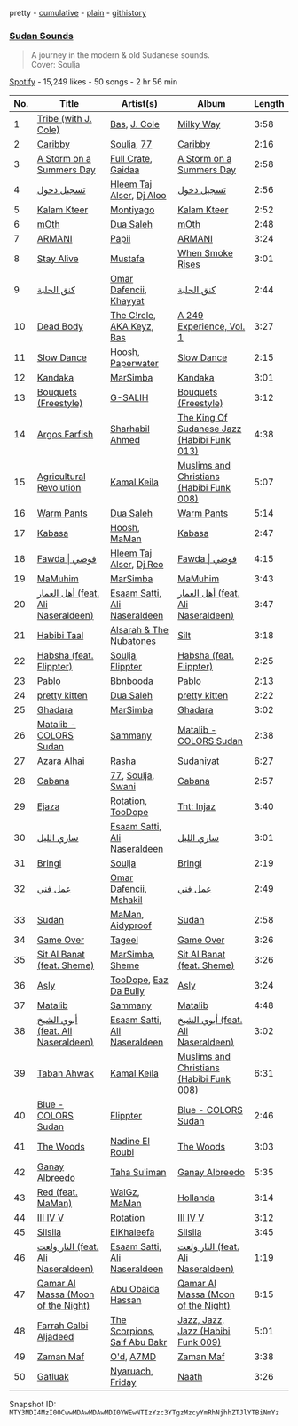 pretty - [cumulative](/playlists/cumulative/37i9dQZF1DX15iTqq2X8NE.md) - [plain](/playlists/plain/37i9dQZF1DX15iTqq2X8NE) - [githistory](https://github.githistory.xyz/mackorone/spotify-playlist-archive/blob/main/playlists/plain/37i9dQZF1DX15iTqq2X8NE)

### [Sudan Sounds](https://open.spotify.com/playlist/37i9dQZF1DX15iTqq2X8NE)

> A journey in the modern & old Sudanese sounds.<br/>Cover: Soulja

[Spotify](https://open.spotify.com/user/spotify) - 15,249 likes - 50 songs - 2 hr 56 min

| No. | Title | Artist(s) | Album | Length |
|---|---|---|---|---|
| 1 | [Tribe \(with J\. Cole\)](https://open.spotify.com/track/0YAQnYt2oB8OdoaeqnHyTI) | [Bas](https://open.spotify.com/artist/70gP6Ry4Uo0Yx6uzPIdaiJ), [J\. Cole](https://open.spotify.com/artist/6l3HvQ5sa6mXTsMTB19rO5) | [Milky Way](https://open.spotify.com/album/6sDQacCej53Q43vZF9PJ8i) | 3:58 |
| 2 | [Caribby](https://open.spotify.com/track/7L2S4kdbsp2NzM3Q3OjyKi) | [Soulja](https://open.spotify.com/artist/4LmdLhcTV6FR8omNKEOtuN), [77](https://open.spotify.com/artist/2yOrzp26sCzukpaG23nI9U) | [Caribby](https://open.spotify.com/album/3IRiPrTMPVGt8QkIr2fOy6) | 2:16 |
| 3 | [A Storm on a Summers Day](https://open.spotify.com/track/4svk9KGtIVSEoeG2VjIUSy) | [Full Crate](https://open.spotify.com/artist/0JeTRYMH7FoBiMcLXg1n8g), [Gaidaa](https://open.spotify.com/artist/5aLDWFw5qUmTWnEuevuhYG) | [A Storm on a Summers Day](https://open.spotify.com/album/1iSG24ckIXnhCjIWcVJZYY) | 2:58 |
| 4 | [تسجيل دخول](https://open.spotify.com/track/6d3kzCWQESvrsDJkItIMzS) | [Hleem Taj Alser](https://open.spotify.com/artist/1taUz5RunniiDh3pyqXBKN), [Dj Aloo](https://open.spotify.com/artist/6IxTrmFoKAlamtTxTKUzkH) | [تسجيل دخول](https://open.spotify.com/album/0tAkfOwyGCWjR2iLrhbVHI) | 2:56 |
| 5 | [Kalam Kteer](https://open.spotify.com/track/2MPhQqiPRsHJUVZqAW3xNi) | [Montiyago](https://open.spotify.com/artist/46MsyReAQf8kF6M4tD38Bk) | [Kalam Kteer](https://open.spotify.com/album/7ticL8OnOkr0oJ9VdssO3a) | 2:52 |
| 6 | [mOth](https://open.spotify.com/track/3UV2laHcnxTSLMZiSXoDDX) | [Dua Saleh](https://open.spotify.com/artist/2DGBzoOLcKLK3eWxFyugdB) | [mOth](https://open.spotify.com/album/3vq470zfgc6AyX2jecQyl8) | 2:48 |
| 7 | [ARMANI](https://open.spotify.com/track/1VKywc57uO6UZVXxpQWkkN) | [Papii](https://open.spotify.com/artist/2LGrYR15SmiRsIGQlEnRQs) | [ARMANI](https://open.spotify.com/album/4FXXZelcECRt63G4Yq3Nc1) | 3:24 |
| 8 | [Stay Alive](https://open.spotify.com/track/4SwVWcia2JyWFTNHkFZ2tA) | [Mustafa](https://open.spotify.com/artist/1zkKkDDra0jlsiJYz57P3P) | [When Smoke Rises](https://open.spotify.com/album/0iPWPiOsdGaWgcy9RMpvXw) | 3:01 |
| 9 | [كنق الحلبة](https://open.spotify.com/track/0QemMisHFcPe19odGtKlnW) | [Omar Dafencii](https://open.spotify.com/artist/6tiw0jaXjPqUqupLzCCfiv), [Khayyat](https://open.spotify.com/artist/0ZymXKuHy9Sqg2X5IEwLut) | [كنق الحلبة](https://open.spotify.com/album/3EaRsFezQZP6B1AUDolO92) | 2:44 |
| 10 | [Dead Body](https://open.spotify.com/track/3uoCwqVCa7AjnHZHHliRxp) | [The C!rcle](https://open.spotify.com/artist/0O2a7rwD6h8c5atrT84A5F), [AKA Keyz](https://open.spotify.com/artist/4JrLK4tGHTmLkof4Gn6gMT), [Bas](https://open.spotify.com/artist/70gP6Ry4Uo0Yx6uzPIdaiJ) | [A 249 Experience, Vol\. 1](https://open.spotify.com/album/5aPoFtmnkmYctV1f1vlVfI) | 3:27 |
| 11 | [Slow Dance](https://open.spotify.com/track/1nD3OTwIppymPUbNkmv1sK) | [Hoosh](https://open.spotify.com/artist/451QYarjabz09nL2SSufeV), [Paperwater](https://open.spotify.com/artist/4enJurkJhWYJxokouQ02ky) | [Slow Dance](https://open.spotify.com/album/7nkTyKTdrfVkp7xt8NZF3u) | 2:15 |
| 12 | [Kandaka](https://open.spotify.com/track/7GiLIZ1JNiq2EAzlI5pNXM) | [MarSimba](https://open.spotify.com/artist/04mOXDs7deriXMuchiI48W) | [Kandaka](https://open.spotify.com/album/3HWMN3fMzjLCmHlbJYybdH) | 3:01 |
| 13 | [Bouquets \(Freestyle\)](https://open.spotify.com/track/4A52eJ2VD8d2wQxaH4ckMv) | [G\-SALIH](https://open.spotify.com/artist/3scwYk1hqSSlet4g32bRw6) | [Bouquets \(Freestyle\)](https://open.spotify.com/album/6sqH8lc5qVrsvtRMJWcTtq) | 3:12 |
| 14 | [Argos Farfish](https://open.spotify.com/track/7fbZ2g3WSY3a5N0503u0f5) | [Sharhabil Ahmed](https://open.spotify.com/artist/0caFqNO2pJ97tE5CAqXNRq) | [The King Of Sudanese Jazz \(Habibi Funk 013\)](https://open.spotify.com/album/4kWt0ALKr1yYBWW8lpa4yG) | 4:38 |
| 15 | [Agricultural Revolution](https://open.spotify.com/track/2zKv5S3cllj2aGXZbX4N9V) | [Kamal Keila](https://open.spotify.com/artist/3hvpB2JNbOGd2NTjdaDMGl) | [Muslims and Christians \(Habibi Funk 008\)](https://open.spotify.com/album/6rCcLccsjZGHZztBFv7VKs) | 5:07 |
| 16 | [Warm Pants](https://open.spotify.com/track/11ZY9wPKm72osWrXBPYoSc) | [Dua Saleh](https://open.spotify.com/artist/2DGBzoOLcKLK3eWxFyugdB) | [Warm Pants](https://open.spotify.com/album/7Aa1y7FVfTeMlcToaq2HoN) | 5:14 |
| 17 | [Kabasa](https://open.spotify.com/track/3BWwZO7jEDkJDfEMkcu9VO) | [Hoosh](https://open.spotify.com/artist/451QYarjabz09nL2SSufeV), [MaMan](https://open.spotify.com/artist/4OGMVOTexmW4hEV4bZMX30) | [Kabasa](https://open.spotify.com/album/3jzgvMVDu6OUaAyyd0IGC6) | 2:47 |
| 18 | [Fawda \| فوضي](https://open.spotify.com/track/09anZUksJfj5f1BbphM5lV) | [Hleem Taj Alser](https://open.spotify.com/artist/1taUz5RunniiDh3pyqXBKN), [Dj Reo](https://open.spotify.com/artist/2wNCR677docA3slrerB4Bl) | [Fawda \| فوضي](https://open.spotify.com/album/3nvEPbZmYCfINY95gXb5xr) | 4:15 |
| 19 | [MaMuhim](https://open.spotify.com/track/7fUlWvzlUIr3ijziHXtnlM) | [MarSimba](https://open.spotify.com/artist/04mOXDs7deriXMuchiI48W) | [MaMuhim](https://open.spotify.com/album/2Dc6X5SdB6Bl5dCaGAAve1) | 3:43 |
| 20 | [أهل العمار \(feat\. Ali Naseraldeen\)](https://open.spotify.com/track/1poqei4HbPw5lN3UL1rWKv) | [Esaam Satti](https://open.spotify.com/artist/4G0Y7SHFiexAC2U8UU5EVy), [Ali Naseraldeen](https://open.spotify.com/artist/7f57uC78jbchvWZjdQf96c) | [أهل العمار \(feat\. Ali Naseraldeen\)](https://open.spotify.com/album/2OUH1uzap9sVVbo9D5DBpS) | 3:47 |
| 21 | [Habibi Taal](https://open.spotify.com/track/2bmyNjROIwUSHSzBzjzX1l) | [Alsarah & The Nubatones](https://open.spotify.com/artist/7xGVP8NTuOKRVkNMl2fv7n) | [Silt](https://open.spotify.com/album/0g2aAVujd0puM9wGzW9T8Y) | 3:18 |
| 22 | [Habsha \(feat\. Flippter\)](https://open.spotify.com/track/0KwGwfSkznhVw7t00qQ8Nl) | [Soulja](https://open.spotify.com/artist/4LmdLhcTV6FR8omNKEOtuN), [Flippter](https://open.spotify.com/artist/3E60sH2l7t9f4bIfCZo5DX) | [Habsha \(feat\. Flippter\)](https://open.spotify.com/album/6opmw3CpoDjwblauYVcuBY) | 2:25 |
| 23 | [Pablo](https://open.spotify.com/track/4YX2GxGnSl5om1hp7JxwH4) | [Bbnbooda](https://open.spotify.com/artist/7qSpIerjnYf4qu9ShXRPlV) | [Pablo](https://open.spotify.com/album/7yvCJaFB6MLnXbbZvbVk4R) | 2:13 |
| 24 | [pretty kitten](https://open.spotify.com/track/2VvirlkCrKMtmMJyJJSOx8) | [Dua Saleh](https://open.spotify.com/artist/2DGBzoOLcKLK3eWxFyugdB) | [pretty kitten](https://open.spotify.com/album/2QUUYnHejVdzcIp3pQPAEm) | 2:22 |
| 25 | [Ghadara](https://open.spotify.com/track/6v9jNH12jMdwX11d1Hjj4f) | [MarSimba](https://open.spotify.com/artist/04mOXDs7deriXMuchiI48W) | [Ghadara](https://open.spotify.com/album/12AoBSJdRUTki8mNWS6VOR) | 3:02 |
| 26 | [Matalib \- COLORS Sudan](https://open.spotify.com/track/6EX84olr1TqoAfa08NH28j) | [Sammany](https://open.spotify.com/artist/4NyCG4OTfplfwyO65U7gY7) | [Matalib \- COLORS Sudan](https://open.spotify.com/album/2nBqEnlrPggCNvmoFY32yk) | 2:38 |
| 27 | [Azara Alhai](https://open.spotify.com/track/2bUEt4DCNb6idQ84isIpo3) | [Rasha](https://open.spotify.com/artist/6grYfB8l8WZo0NOtdcWWls) | [Sudaniyat](https://open.spotify.com/album/4qKyrkwm1F2CvDUx6OGAw5) | 6:27 |
| 28 | [Cabana](https://open.spotify.com/track/5KpdhAgDR2JCY8xu11RLTg) | [77](https://open.spotify.com/artist/2yOrzp26sCzukpaG23nI9U), [Soulja](https://open.spotify.com/artist/4LmdLhcTV6FR8omNKEOtuN), [Swani](https://open.spotify.com/artist/0MMq3ksIvp1PtO6nYZOToA) | [Cabana](https://open.spotify.com/album/5RbpvPnE2WOPoxX065eXYl) | 2:57 |
| 29 | [Ejaza](https://open.spotify.com/track/5gZV4PSCLqcDVPklLfqmHk) | [Rotation](https://open.spotify.com/artist/3juZpBl6TvM4KdFKFRj4So), [TooDope](https://open.spotify.com/artist/7D0M64Ii5Iv83dlQ50PMnd) | [Tnt: Injaz](https://open.spotify.com/album/08nO4dVa88kyXFzL89vMVf) | 3:40 |
| 30 | [ساري الليل](https://open.spotify.com/track/3vjHJ9U0YkrR4QRDs5sy25) | [Esaam Satti](https://open.spotify.com/artist/4G0Y7SHFiexAC2U8UU5EVy), [Ali Naseraldeen](https://open.spotify.com/artist/7f57uC78jbchvWZjdQf96c) | [ساري الليل](https://open.spotify.com/album/6r8vCGqbxWAMj6TK1cdAI6) | 3:01 |
| 31 | [Bringi](https://open.spotify.com/track/6j6RB7ohZG8vPwornVd5KO) | [Soulja](https://open.spotify.com/artist/4LmdLhcTV6FR8omNKEOtuN) | [Bringi](https://open.spotify.com/album/1wDrVmraB9J80VV0X7JBWq) | 2:19 |
| 32 | [عمل فني](https://open.spotify.com/track/19pRKlcApnYlaRmffunH6j) | [Omar Dafencii](https://open.spotify.com/artist/6tiw0jaXjPqUqupLzCCfiv), [Mshakil](https://open.spotify.com/artist/7rEHTsxNUpE6DSntwxhAqL) | [عمل فني](https://open.spotify.com/album/3AsxD44bLyQxefLvLj3cy0) | 2:49 |
| 33 | [Sudan](https://open.spotify.com/track/7M7e7aCLu2dhbMzEHL1aVO) | [MaMan](https://open.spotify.com/artist/4OGMVOTexmW4hEV4bZMX30), [Aidyproof](https://open.spotify.com/artist/7uzLUplPMKoZZ8ZC5XoeIN) | [Sudan](https://open.spotify.com/album/2qCIMTuoQUvvLHss2eZxUj) | 2:58 |
| 34 | [Game Over](https://open.spotify.com/track/1Ugd8rJZxQtXYsBIomcpje) | [Tageel](https://open.spotify.com/artist/4LcBuE8S15eBSgSqKApro5) | [Game Over](https://open.spotify.com/album/2Ecl7wjijwl7H3bAlyZE2O) | 3:26 |
| 35 | [Sit Al Banat \(feat\. Sheme\)](https://open.spotify.com/track/6epkYhfZvmAYz6dbAgP2Jw) | [MarSimba](https://open.spotify.com/artist/04mOXDs7deriXMuchiI48W), [Sheme](https://open.spotify.com/artist/5XKKqryFZZpWO2oVEbBesD) | [Sit Al Banat \(feat\. Sheme\)](https://open.spotify.com/album/7gwGg3MoOvIUPe0kQ4lonz) | 3:26 |
| 36 | [Asly](https://open.spotify.com/track/6yd4XAjTaBDb3mXWT0AI4j) | [TooDope](https://open.spotify.com/artist/7D0M64Ii5Iv83dlQ50PMnd), [Eaz Da Bully](https://open.spotify.com/artist/2lGPSSDGEuGfpakifE8kbp) | [Asly](https://open.spotify.com/album/7wLNRBJA0Y1AkV48IKv3Hx) | 3:24 |
| 37 | [Matalib](https://open.spotify.com/track/0chh0JBXHHvrOymWelevQM) | [Sammany](https://open.spotify.com/artist/4NyCG4OTfplfwyO65U7gY7) | [Matalib](https://open.spotify.com/album/4kyeAYBNCYeGHEa2CktKDx) | 4:48 |
| 38 | [أبوي الشيخ‎ \(feat\. Ali Naseraldeen\)](https://open.spotify.com/track/2LaqDKPXxtJOtIiN56G6cx) | [Esaam Satti](https://open.spotify.com/artist/4G0Y7SHFiexAC2U8UU5EVy), [Ali Naseraldeen](https://open.spotify.com/artist/7f57uC78jbchvWZjdQf96c) | [أبوي الشيخ \(feat\. Ali Naseraldeen\)‎](https://open.spotify.com/album/0jv9jFilvRshD4DZ61UxLr) | 3:02 |
| 39 | [Taban Ahwak](https://open.spotify.com/track/70wzxqcpjXyGeUrBES045j) | [Kamal Keila](https://open.spotify.com/artist/3hvpB2JNbOGd2NTjdaDMGl) | [Muslims and Christians \(Habibi Funk 008\)](https://open.spotify.com/album/6rCcLccsjZGHZztBFv7VKs) | 6:31 |
| 40 | [Blue \- COLORS Sudan](https://open.spotify.com/track/1OdkisCZUpGjqRIEOCVF5X) | [Flippter](https://open.spotify.com/artist/3E60sH2l7t9f4bIfCZo5DX) | [Blue \- COLORS Sudan](https://open.spotify.com/album/654DDiRWyseI6jGG3Wq7k1) | 2:46 |
| 41 | [The Woods](https://open.spotify.com/track/2kmfh6SiWGNGscn1z7RlUT) | [Nadine El Roubi](https://open.spotify.com/artist/0LFs7mfW7n7DOKwmRTO0sf) | [The Woods](https://open.spotify.com/album/2k0fEyChPaC0qsSYXc0UqK) | 3:03 |
| 42 | [Ganay Albreedo](https://open.spotify.com/track/0S45re7HsNZYqlktnE9niZ) | [Taha Suliman](https://open.spotify.com/artist/0f8AQFo3xYsmSvDIrLG94a) | [Ganay Albreedo](https://open.spotify.com/album/1dntlbkIw0jZGk3HIDxu2q) | 5:35 |
| 43 | [Red \(feat\. MaMan\)](https://open.spotify.com/track/2PJHJevFPEFWn0CwMv4yZF) | [WalGz](https://open.spotify.com/artist/50gLwM6cfifBxgrML3Q0IT), [MaMan](https://open.spotify.com/artist/4OGMVOTexmW4hEV4bZMX30) | [Hollanda](https://open.spotify.com/album/3kgNHqvzzItDSbhn6tEAVl) | 3:14 |
| 44 | [III IV V](https://open.spotify.com/track/4M9KDFkhwSMVrIbHWtMu2n) | [Rotation](https://open.spotify.com/artist/3juZpBl6TvM4KdFKFRj4So) | [III IV V](https://open.spotify.com/album/2m3crqNTdjgWR46h9FTdDY) | 3:12 |
| 45 | [Silsila](https://open.spotify.com/track/5KTy5Suuea5uBUID1pwKU5) | [ElKhaleefa](https://open.spotify.com/artist/3tREMnMFWzcm8nzHIPXnBG) | [Silsila](https://open.spotify.com/album/1P1feiWIo2Mtl6HGDS0Gqz) | 3:45 |
| 46 | [النار ولعت \(feat\. Ali Naseraldeen\)](https://open.spotify.com/track/0tSLeFVhJ7zfXzJJpFhoI7) | [Esaam Satti](https://open.spotify.com/artist/4G0Y7SHFiexAC2U8UU5EVy), [Ali Naseraldeen](https://open.spotify.com/artist/7f57uC78jbchvWZjdQf96c) | [النار ولعت \(feat\. Ali Naseraldeen\)](https://open.spotify.com/album/5Qm9D2Cgs5yKNuSReeLvTw) | 1:19 |
| 47 | [Qamar Al Massa \(Moon of the Night\)](https://open.spotify.com/track/0qFCusOSOxNdjSWuDILGt2) | [Abu Obaida Hassan](https://open.spotify.com/artist/3opqEDktF05rXFAnoFAzFj) | [Qamar Al Massa \(Moon of the Night\)](https://open.spotify.com/album/3MWCstcGYsm2Bqc1muNEOh) | 8:15 |
| 48 | [Farrah Galbi Aljadeed](https://open.spotify.com/track/1PfU9f0u6GJs7aADG0voSk) | [The Scorpions](https://open.spotify.com/artist/0nV4gg0Bp7hJOYCFFMVNzb), [Saif Abu Bakr](https://open.spotify.com/artist/6gA3mg8N7XGRwY1WwKcm8D) | [Jazz, Jazz, Jazz \(Habibi Funk 009\)](https://open.spotify.com/album/4FaQIkZ0xRuzQT74Z7vCQJ) | 5:01 |
| 49 | [Zaman Maf](https://open.spotify.com/track/3RHQmKlOaVqew8UZ5AbmOP) | [O'd](https://open.spotify.com/artist/0LwmaxKGW5M2qF7Mas5ejk), [A7MD](https://open.spotify.com/artist/4lG8ClDdSczGV2g7b2G7Qx) | [Zaman Maf](https://open.spotify.com/album/5m1ZHWPTBZq9V7xeV27IO3) | 3:38 |
| 50 | [Gatluak](https://open.spotify.com/track/4hO1yAA2fkmAAEhjkUhZOj) | [Nyaruach](https://open.spotify.com/artist/6kpYdtbD0QinjBcwkxLPm3), [Friday](https://open.spotify.com/artist/514K0z1r3agJbyK5VfqUGx) | [Naath](https://open.spotify.com/album/0wPRCemh0eIjlowDg6yE6k) | 3:26 |

Snapshot ID: `MTY3MDI4MzI0OCwwMDAwMDAwMDI0YWEwNTIzYzc3YTgzMzcyYmRhNjhhZTJlYTBiNmYz`
